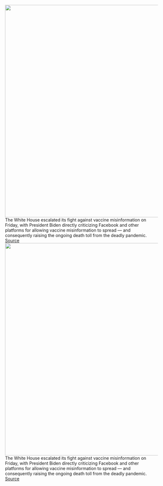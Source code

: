<img src='https://cdn.vox-cdn.com/thumbor/mMqmDWPzF34VKgkK2AyLIMZTtIM=/0x0:3632x2421/1200x800/filters:focal(1526x921:2106x1501)/cdn.vox-cdn.com/uploads/chorus_image/image/69592933/1329088137.5.jpg' width='700px' /><br/>
The White House escalated its fight against vaccine misinformation on Friday, with President Biden directly criticizing Facebook and other platforms for allowing vaccine misinformation to spread — and consequently raising the ongoing death toll from the deadly pandemic.
<a href='https://www.theverge.com/2021/7/16/22580620/biden-facebook-vaccine-misinformation-platforms'> Source <a/><img src='https://cdn.vox-cdn.com/thumbor/mMqmDWPzF34VKgkK2AyLIMZTtIM=/0x0:3632x2421/1200x800/filters:focal(1526x921:2106x1501)/cdn.vox-cdn.com/uploads/chorus_image/image/69592933/1329088137.5.jpg' width='700px' /><br/>
The White House escalated its fight against vaccine misinformation on Friday, with President Biden directly criticizing Facebook and other platforms for allowing vaccine misinformation to spread — and consequently raising the ongoing death toll from the deadly pandemic.
<a href='https://www.theverge.com/2021/7/16/22580620/biden-facebook-vaccine-misinformation-platforms'> Source <a/>